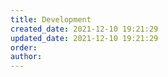 ```yaml
---
title: Development
created_date: 2021-12-10 19:21:29
updated_date: 2021-12-10 19:21:29
order: 
author: 
---
```


